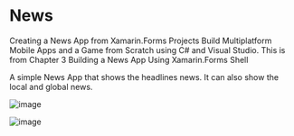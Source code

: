 # News
Creating a News App from Xamarin.Forms Projects Build Multiplatform Mobile Apps and a Game from Scratch using C# and Visual Studio. This is from Chapter 3 Building a News App Using Xamarin.Forms Shell

A simple News App that shows the headlines news. It can also show the local and global news.

![image](https://user-images.githubusercontent.com/65577023/158028831-03d89bff-ee4f-428a-9588-4c1d6b529793.png)

![image](https://user-images.githubusercontent.com/65577023/158028817-33186f57-f9b0-475e-83df-fa3dff592e6b.png)
